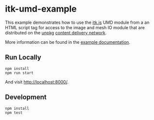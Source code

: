 itk-umd-example
===================

This example demonstrates how to use the
[itk.js](https://insightsoftwareconsortium.github.io/itk-js/) UMD module from
a an HTML script tag for access to the image and mesh IO module that are
distributed on the [unpkg](https://unpkg.com/) [content delivery
network](https://en.wikipedia.org/wiki/Content_delivery_network).

More information can be found in the [example
documentation](https://insightsoftwareconsortium.github.io/itk-js/examples/umd.html).

## Run Locally

```
npm install
npm run start
```

And visit [http://localhost:8000/](http://localhost:8000/).

## Development

```
npm install
npm test
```
